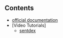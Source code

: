 ## Contents

- [official documentation](https://docs.python.org/3/tutorial/)
- [Video Tutorials]
	- [sentdex](https://www.youtube.com/watch?v=oVp1vrfL_w4&list=PLQVvvaa0QuDe8XSftW-RAxdo6OmaeL85M)
	
